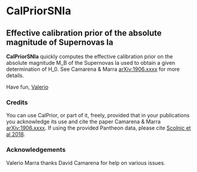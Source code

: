 # **CalPriorSNIa**
## Effective calibration prior of the absolute magnitude of Supernovas Ia

**CalPriorSNIa** quickly computes the effective calibration prior on the absolute magnitude M_B of the Supernovas Ia used to obtain a given determination of H_0. See Camarena & Marra [arXiv:1906.xxxx](https://arxiv.org/abs/1805.09900) for more details.

Have fun,
[Valerio](http://inspirehep.net/author/profile/V.Marra.1)


### Credits

You can use CalPrior, or part of it, freely, provided that in your publications you acknowledge its use and cite the paper Camarena & Marra [arXiv:1906.xxxx](https://arxiv.org/abs/1805.09900).
If using the provided Pantheon data, please cite [Scolnic et al 2018](https://arxiv.org/abs/1710.00845).



### Acknowledgements

Valerio Marra thanks David Camarena for help on various issues.
